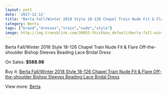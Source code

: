 ```yaml
---
layout: post
date: '2017-12-11'
title: "Berta Fall/Winter 2018 Style 18-126 Chapel Train Nude Fit & Flare Off-the-shoulder Bishop Sleeves Beading Lace Bridal Dress"
category: Berta
tags: ["brand","dresses","train","nude","style"]
image: http://img.transblink.com/30855-thickbox_default/berta-fall-winter-2018-style-18-126-chapel-train-nude-fit-flare-off-the-shoulder-bishop-sleeves-beading-lace-bridal-dress.jpg
---
```

Berta Fall/Winter 2018 Style 18-126 Chapel Train Nude Fit & Flare Off-the-shoulder Bishop Sleeves Beading Lace Bridal Dress

On Sales: **$588.98**
<a href="https://www.transblink.com/en/berta/10345-berta-fall-winter-2018-style-18-126-chapel-train-nude-fit-flare-off-the-shoulder-bishop-sleeves-beading-lace-bridal-dress.html"><amp-img layout="responsive" width="600" height="600" src="//img.transblink.com/30855-thickbox_default/berta-fall-winter-2018-style-18-126-chapel-train-nude-fit-flare-off-the-shoulder-bishop-sleeves-beading-lace-bridal-dress.jpg" alt="Berta Fall/Winter 2018 Style 18-126 Chapel Train Nude Fit & Flare Off-the-shoulder Bishop Sleeves Beading Lace Bridal Dress 0" /></a>
<a href="https://www.transblink.com/en/berta/10345-berta-fall-winter-2018-style-18-126-chapel-train-nude-fit-flare-off-the-shoulder-bishop-sleeves-beading-lace-bridal-dress.html"><amp-img layout="responsive" width="600" height="600" src="//img.transblink.com/30858-thickbox_default/berta-fall-winter-2018-style-18-126-chapel-train-nude-fit-flare-off-the-shoulder-bishop-sleeves-beading-lace-bridal-dress.jpg" alt="Berta Fall/Winter 2018 Style 18-126 Chapel Train Nude Fit & Flare Off-the-shoulder Bishop Sleeves Beading Lace Bridal Dress 1" /></a>
<a href="https://www.transblink.com/en/berta/10345-berta-fall-winter-2018-style-18-126-chapel-train-nude-fit-flare-off-the-shoulder-bishop-sleeves-beading-lace-bridal-dress.html"><amp-img layout="responsive" width="600" height="600" src="//img.transblink.com/30857-thickbox_default/berta-fall-winter-2018-style-18-126-chapel-train-nude-fit-flare-off-the-shoulder-bishop-sleeves-beading-lace-bridal-dress.jpg" alt="Berta Fall/Winter 2018 Style 18-126 Chapel Train Nude Fit & Flare Off-the-shoulder Bishop Sleeves Beading Lace Bridal Dress 2" /></a>
<a href="https://www.transblink.com/en/berta/10345-berta-fall-winter-2018-style-18-126-chapel-train-nude-fit-flare-off-the-shoulder-bishop-sleeves-beading-lace-bridal-dress.html"><amp-img layout="responsive" width="600" height="600" src="//img.transblink.com/30856-thickbox_default/berta-fall-winter-2018-style-18-126-chapel-train-nude-fit-flare-off-the-shoulder-bishop-sleeves-beading-lace-bridal-dress.jpg" alt="Berta Fall/Winter 2018 Style 18-126 Chapel Train Nude Fit & Flare Off-the-shoulder Bishop Sleeves Beading Lace Bridal Dress 3" /></a>

Buy it: [Berta Fall/Winter 2018 Style 18-126 Chapel Train Nude Fit & Flare Off-the-shoulder Bishop Sleeves Beading Lace Bridal Dress](https://www.transblink.com/en/berta/10345-berta-fall-winter-2018-style-18-126-chapel-train-nude-fit-flare-off-the-shoulder-bishop-sleeves-beading-lace-bridal-dress.html "Berta Fall/Winter 2018 Style 18-126 Chapel Train Nude Fit & Flare Off-the-shoulder Bishop Sleeves Beading Lace Bridal Dress")

View more: [Berta](https://www.transblink.com/en/81-berta "Berta")